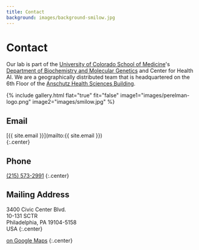 ```yaml
---
title: Contact
background: images/background-smilow.jpg
---
```


# <i class="fas fa-envelope"></i>Contact

Our lab is part of the [University of Colorado School of Medicine](https://medschool.cuanschutz.edu/)'s [Department of Biochemistry and Molecular Genetics](https://medschool.cuanschutz.edu/biochemistry) and Center for Health AI.
We are a geographically distributed team that is headquartered on the 6th Floor of the [Anschutz Health Sciences Building](https://www.ucdenver.edu/about/departments/FacilitiesManagement/FacilitiesProjects/ActiveProjects/Pages/AnschutzHealthSciencesBldg.aspx).

{%
  include gallery.html
  flat="true"
  fit="false"
  image1="images/perelman-logo.png"
  image2="images/smilow.jpg"
%}

<!-- section break -->

## <i class="fas fa-envelope fa-sm"></i>Email

[{{ site.email }}](mailto:{{ site.email }})  
{:.center}


## <i class="fas fa-phone fa-sm"></i>Phone

[(215) 573-2991](tel:+1-215-573-2991)
{:.center}


## <i class="fas fa-map-marked fa-sm"></i>Mailing Address

3400 Civic Center Blvd.  
10-131 SCTR  
Philadelphia, PA 19104-5158  
USA
{:.center}

[<i class="fas fa-external-link-alt"></i> on Google Maps](https://www.google.com/maps/place/Fitzsimons,+Aurora,+CO+80045/@39.7453375,-104.8428738,467m/data=!3m2!1e3!4b1!4m5!3m4!1s0x876c634db1dab039:0x437fc6e3d33aafef!8m2!3d39.7452864!4d-104.8417066)
{:.center}

